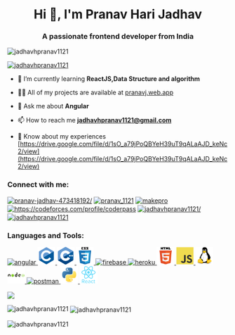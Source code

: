 <h1 align="center">Hi 👋, I'm Pranav Hari Jadhav</h1>
<h3 align="center">A passionate frontend developer from India</h3>

<p align="left"> <img src="https://komarev.com/ghpvc/?username=jadhavhpranav1121&label=Profile%20views&color=0e75b6&style=flat" alt="jadhavhpranav1121" /> </p>

<p align="left"> <a href="https://github.com/ryo-ma/github-profile-trophy"><img src="https://github-profile-trophy.vercel.app/?username=jadhavhpranav1121" alt="jadhavhpranav1121" /></a> </p>
<div style="display:flex:justify-content:center">
  
- 🌱 I’m currently learning **ReactJS,Data Structure and algorithm**

- 👨‍💻 All of my projects are available at [pranavj.web.app](pranavj.web.app)

- 💬 Ask me about **Angular**

- 📫 How to reach me **jadhavhpranav1121@gmail.com**

- 📄 Know about my experiences [https://drive.google.com/file/d/1sO_a79jPoQBYeH39uT9qALaAJD_keNc2/view](https://drive.google.com/file/d/1sO_a79jPoQBYeH39uT9qALaAJD_keNc2/view)
</div>
<h3 align="left">Connect with me:</h3>
<p align="left">
<a href="https://linkedin.com/in/pranav-jadhav-473418192/" target="blank"><img align="center" src="https://raw.githubusercontent.com/rahuldkjain/github-profile-readme-generator/master/src/images/icons/Social/linked-in-alt.svg" alt="pranav-jadhav-473418192/" height="30" width="40" /></a>
<a href="https://www.codechef.com/users/pranav_1121" target="blank"><img align="center" src="https://cdn.jsdelivr.net/npm/simple-icons@3.1.0/icons/codechef.svg" alt="pranav_1121" height="30" width="40" /></a>
<a href="https://www.hackerrank.com/makepro" target="blank"><img align="center" src="https://raw.githubusercontent.com/rahuldkjain/github-profile-readme-generator/master/src/images/icons/Social/hackerrank.svg" alt="makepro" height="30" width="40" /></a>
<a href="https://codeforces.com/profile/https://codeforces.com/profile/coderpass" target="blank"><img align="center" src="https://raw.githubusercontent.com/rahuldkjain/github-profile-readme-generator/master/src/images/icons/Social/codeforces.svg" alt="https://codeforces.com/profile/coderpass" height="30" width="40" /></a>
<a href="https://www.leetcode.com/jadhavhpranav1121/" target="blank"><img align="center" src="https://raw.githubusercontent.com/rahuldkjain/github-profile-readme-generator/master/src/images/icons/Social/leet-code.svg" alt="jadhavhpranav1121/" height="30" width="40" /></a>
<a href="https://auth.geeksforgeeks.org/user/jadhavhpranav1121" target="blank"><img align="center" src="https://raw.githubusercontent.com/rahuldkjain/github-profile-readme-generator/master/src/images/icons/Social/geeks-for-geeks.svg" alt="jadhavhpranav1121" height="30" width="40" /></a>
</p>

<h3 align="left">Languages and Tools:</h3>
<p align="left"> <a href="https://angular.io" target="_blank" rel="noreferrer"> <img src="https://angular.io/assets/images/logos/angular/angular.svg" alt="angular" width="40" height="40"/> </a> <a href="https://www.cprogramming.com/" target="_blank" rel="noreferrer"> <img src="https://raw.githubusercontent.com/devicons/devicon/master/icons/c/c-original.svg" alt="c" width="40" height="40"/> </a> <a href="https://www.w3schools.com/cpp/" target="_blank" rel="noreferrer"> <img src="https://raw.githubusercontent.com/devicons/devicon/master/icons/cplusplus/cplusplus-original.svg" alt="cplusplus" width="40" height="40"/> </a> <a href="https://www.w3schools.com/css/" target="_blank" rel="noreferrer"> <img src="https://raw.githubusercontent.com/devicons/devicon/master/icons/css3/css3-original-wordmark.svg" alt="css3" width="40" height="40"/> </a> <a href="https://firebase.google.com/" target="_blank" rel="noreferrer"> <img src="https://www.vectorlogo.zone/logos/firebase/firebase-icon.svg" alt="firebase" width="40" height="40"/> </a> <a href="https://heroku.com" target="_blank" rel="noreferrer"> <img src="https://www.vectorlogo.zone/logos/heroku/heroku-icon.svg" alt="heroku" width="40" height="40"/> </a> <a href="https://www.w3.org/html/" target="_blank" rel="noreferrer"> <img src="https://raw.githubusercontent.com/devicons/devicon/master/icons/html5/html5-original-wordmark.svg" alt="html5" width="40" height="40"/> </a> <a href="https://developer.mozilla.org/en-US/docs/Web/JavaScript" target="_blank" rel="noreferrer"> <img src="https://raw.githubusercontent.com/devicons/devicon/master/icons/javascript/javascript-original.svg" alt="javascript" width="40" height="40"/> </a> <a href="https://www.linux.org/" target="_blank" rel="noreferrer"> <img src="https://raw.githubusercontent.com/devicons/devicon/master/icons/linux/linux-original.svg" alt="linux" width="40" height="40"/> </a> <a href="https://nodejs.org" target="_blank" rel="noreferrer"> <img src="https://raw.githubusercontent.com/devicons/devicon/master/icons/nodejs/nodejs-original-wordmark.svg" alt="nodejs" width="40" height="40"/> </a> <a href="https://postman.com" target="_blank" rel="noreferrer"> <img src="https://www.vectorlogo.zone/logos/getpostman/getpostman-icon.svg" alt="postman" width="40" height="40"/> </a> <a href="https://www.python.org" target="_blank" rel="noreferrer"> <img src="https://raw.githubusercontent.com/devicons/devicon/master/icons/python/python-original.svg" alt="python" width="40" height="40"/> </a> <a href="https://reactjs.org/" target="_blank" rel="noreferrer"> <img src="https://raw.githubusercontent.com/devicons/devicon/master/icons/react/react-original-wordmark.svg" alt="react" width="40" height="40"/> </a> </p>
<!-- ![LeetCode Stats](https://leetcard.jacoblin.cool/jadhavhpranav1121?theme=dark&font=Nunito&ext=contest) -->
<img align="center" src="https://leetcard.jacoblin.cool/relax_raho_bhai?theme=dark&font=Nunito&ext=contest" /></p>
<p><img align="left" src="https://github-readme-stats.vercel.app/api/top-langs?username=jadhavhpranav1121&show_icons=true&locale=en&layout=compact" alt="jadhavhpranav1121" /></p>

<p>&nbsp;<img align="center" src="https://github-readme-stats.vercel.app/api?username=jadhavhpranav1121&show_icons=true&locale=en" alt="jadhavhpranav1121" /></p>

<p><img align="center" src="https://github-readme-streak-stats.herokuapp.com/?user=jadhavhpranav1121&" alt="jadhavhpranav1121" /></p>
